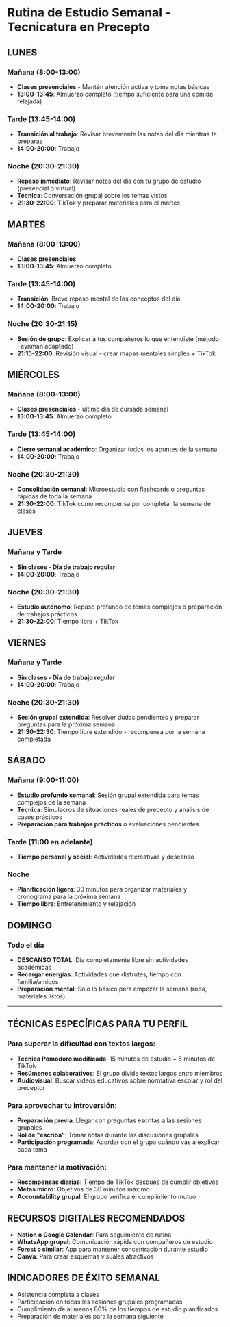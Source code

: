 # Rutina de Estudio Semanal - Tecnicatura en Precepto

## LUNES
### Mañana (8:00-13:00)
- **Clases presenciales** - Mantén atención activa y toma notas básicas
- **13:00-13:45**: Almuerzo completo (tiempo suficiente para una comida relajada)

### Tarde (13:45-14:00)
- **Transición al trabajo**: Revisar brevemente las notas del día mientras te preparas
- **14:00-20:00**: Trabajo

### Noche (20:30-21:30)
- **Repaso inmediato**: Revisar notas del día con tu grupo de estudio (presencial o virtual)
- **Técnica**: Conversación grupal sobre los temas vistos
- **21:30-22:00**: TikTok y preparar materiales para el martes

## MARTES
### Mañana (8:00-13:00)
- **Clases presenciales**
- **13:00-13:45**: Almuerzo completo

### Tarde (13:45-14:00)
- **Transición**: Breve repaso mental de los conceptos del día
- **14:00-20:00**: Trabajo

### Noche (20:30-21:15)
- **Sesión de grupo**: Explicar a tus compañeros lo que entendiste (método Feynman adaptado)
- **21:15-22:00**: Revisión visual - crear mapas mentales simples + TikTok

## MIÉRCOLES
### Mañana (8:00-13:00)
- **Clases presenciales** - último día de cursada semanal
- **13:00-13:45**: Almuerzo completo

### Tarde (13:45-14:00)
- **Cierre semanal académico**: Organizar todos los apuntes de la semana
- **14:00-20:00**: Trabajo

### Noche (20:30-21:30)
- **Consolidación semanal**: Microestudio con flashcards o preguntas rápidas de toda la semana
- **21:30-22:00**: TikTok como recompensa por completar la semana de clases

## JUEVES
### Mañana y Tarde
- **Sin clases - Día de trabajo regular**
- **14:00-20:00**: Trabajo

### Noche (20:30-21:30)
- **Estudio autónomo**: Repaso profundo de temas complejos o preparación de trabajos prácticos
- **21:30-22:00**: Tiempo libre + TikTok

## VIERNES
### Mañana y Tarde
- **Sin clases - Día de trabajo regular**
- **14:00-20:00**: Trabajo

### Noche (20:30-21:30)
- **Sesión grupal extendida**: Resolver dudas pendientes y preparar preguntas para la próxima semana
- **21:30-22:30**: Tiempo libre extendido - recompensa por la semana completada

## SÁBADO
### Mañana (9:00-11:00)
- **Estudio profundo semanal**: Sesión grupal extendida para temas complejos de la semana
- **Técnica**: Simulacros de situaciones reales de precepto y análisis de casos prácticos
- **Preparación para trabajos prácticos** o evaluaciones pendientes

### Tarde (11:00 en adelante)
- **Tiempo personal y social**: Actividades recreativas y descanso

### Noche
- **Planificación ligera**: 30 minutos para organizar materiales y cronograma para la próxima semana
- **Tiempo libre**: Entretenimiento y relajación

## DOMINGO
### Todo el día
- **DESCANSO TOTAL**: Día completamente libre sin actividades académicas
- **Recargar energías**: Actividades que disfrutes, tiempo con familia/amigos
- **Preparación mental**: Solo lo básico para empezar la semana (ropa, materiales listos)

---

## TÉCNICAS ESPECÍFICAS PARA TU PERFIL

### Para superar la dificultad con textos largos:
- **Técnica Pomodoro modificada**: 15 minutos de estudio + 5 minutos de TikTok
- **Resúmenes colaborativos**: El grupo divide textos largos entre miembros
- **Audiovisual**: Buscar videos educativos sobre normativa escolar y rol del preceptor

### Para aprovechar tu introversión:
- **Preparación previa**: Llegar con preguntas escritas a las sesiones grupales
- **Rol de "escriba"**: Tomar notas durante las discusiones grupales
- **Participación programada**: Acordar con el grupo cuándo vas a explicar cada tema

### Para mantener la motivación:
- **Recompensas diarias**: Tiempo de TikTok después de cumplir objetivos
- **Metas micro**: Objetivos de 30 minutos máximo
- **Accountability grupal**: El grupo verifica el cumplimiento mutuo

## RECURSOS DIGITALES RECOMENDADOS
- **Notion o Google Calendar**: Para seguimiento de rutina
- **WhatsApp grupal**: Comunicación rápida con compañeros de estudio
- **Forest o similar**: App para mantener concentración durante estudio
- **Canva**: Para crear esquemas visuales atractivos

## INDICADORES DE ÉXITO SEMANAL
- Asistencia completa a clases
- Participación en todas las sesiones grupales programadas
- Cumplimiento de al menos 80% de los tiempos de estudio planificados
- Preparación de materiales para la semana siguiente